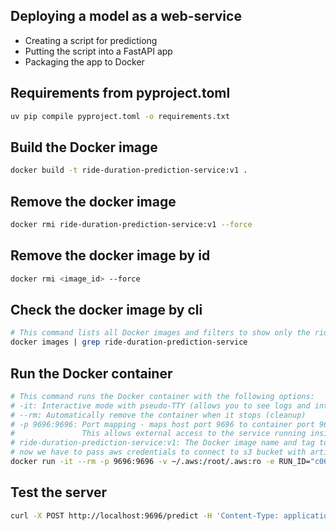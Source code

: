 ## Deploying a model as a web-service

* Creating a script for predictiong 
* Putting the script into a FastAPI app
* Packaging the app to Docker

## Requirements from pyproject.toml
```bash
uv pip compile pyproject.toml -o requirements.txt
```

## Build the Docker image
```bash
docker build -t ride-duration-prediction-service:v1 .
```

## Remove the docker image
```bash
docker rmi ride-duration-prediction-service:v1 --force
```

## Remove the docker image by id
```bash
docker rmi <image_id> --force
```

## Check the docker image by cli
```bash
# This command lists all Docker images and filters to show only the ride-duration-prediction-service image
docker images | grep ride-duration-prediction-service
```

## Run the Docker container
```bash
# This command runs the Docker container with the following options:
# -it: Interactive mode with pseudo-TTY (allows you to see logs and interact with the container)
# --rm: Automatically remove the container when it stops (cleanup)
# -p 9696:9696: Port mapping - maps host port 9696 to container port 9696
#               This allows external access to the service running inside the container
# ride-duration-prediction-service:v1: The Docker image name and tag to run.
# now we have to pass aws credentials to connect to s3 bucket with artifacts.
docker run -it --rm -p 9696:9696 -v ~/.aws:/root/.aws:ro -e RUN_ID="c06055301c0b4bec9f7fff83866d7f21" ride-duration-prediction-service:v1
```

## Test the server
```bash
curl -X POST http://localhost:9696/predict -H 'Content-Type: application/json' -d '{"PULocationID": "10", "DOLocationID": "50", "trip_distance": 10}'
```


